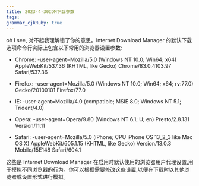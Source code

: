 ```yaml
---
title: 2023-4-30IDM下载参数
tags: 
grammar_cjkRuby: true
---
```



oh I see, 对不起我理解错了你的意思。Internet Download Manager 的默认下载选项命令行实际上包含以下常用的浏览器设置参数:

- Chrome: 
-user-agent=Mozilla/5.0 (Windows NT 10.0; Win64; x64) AppleWebKit/537.36 (KHTML, like Gecko) Chrome/83.0.4103.97 Safari/537.36 

- Firefox: 
-user-agent=Mozilla/5.0 (Windows NT 10.0; Win64; x64; rv:77.0) Gecko/20100101 Firefox/77.0 

- IE: 
-user-agent=Mozilla/4.0 (compatible; MSIE 8.0; Windows NT 5.1; Trident/4.0) 

- Opera: 
-user-agent=Opera/9.80 (Windows NT 6.1; U; en) Presto/2.8.131 Version/11.11 

- Safari: 
-user-agent=Mozilla/5.0 (iPhone; CPU iPhone OS 13_2_3 like Mac OS X) AppleWebKit/605.1.15 (KHTML, like Gecko) Version/13.0.3 Mobile/15E148 Safari/604.1 

这些是 Internet Download Manager 在启用时默认使用的浏览器用户代理设置,用于模拟不同浏览器的行为。你可以根据需要修改这些设置,以便在下载时以其他浏览器或设置形式进行模拟。